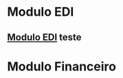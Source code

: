 <!-- TITLE: Home -->
<!-- SUBTITLE: Documentação referente a o sistema ESL e seus processos -->

# Modulo EDI
## <a href="https://eslwiki.herokuapp.com/edi#edi">Modulo EDI</a>  teste 
# Modulo Financeiro